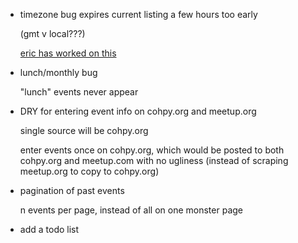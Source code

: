 - timezone bug expires current listing a few hours too early

    (gmt v local???)

    [eric has worked on this](https://github.com/cohpy/cohpy.org/pull/40)

- lunch/monthly bug

    "lunch" events never appear

- DRY for entering event info on cohpy.org and meetup.org

    single source will be cohpy.org

    enter events once on cohpy.org,
    which would be posted to both cohpy.org and meetup.com
    with no ugliness
    (instead of scraping meetup.org to copy to cohpy.org)

- pagination of past events

    n events per page,
    instead of all on one monster page

- add a todo list

